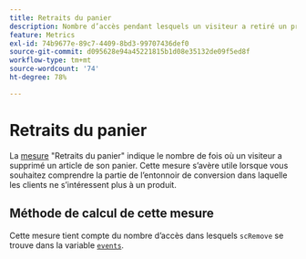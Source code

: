```yaml
---
title: Retraits du panier
description: Nombre d’accès pendant lesquels un visiteur a retiré un produit du panier.
feature: Metrics
exl-id: 74b9677e-89c7-4409-8bd3-99707436def0
source-git-commit: d095628e94a45221815b1d08e35132de09f5ed8f
workflow-type: tm+mt
source-wordcount: '74'
ht-degree: 78%

---
```


# Retraits du panier

La [mesure](overview.md) &quot;Retraits du panier&quot; indique le nombre de fois où un visiteur a supprimé un article de son panier. Cette mesure s’avère utile lorsque vous souhaitez comprendre la partie de l’entonnoir de conversion dans laquelle les clients ne s’intéressent plus à un produit.

## Méthode de calcul de cette mesure

Cette mesure tient compte du nombre d’accès dans lesquels `scRemove` se trouve dans la variable [`events`](/help/implement/vars/page-vars/events/events-overview.md).

